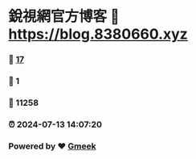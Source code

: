 # 銳視網官方博客 :link: https://blog.8380660.xyz 
### :page_facing_up: [17](https://blog.8380660.xyz/tag.html) 
### :speech_balloon: 1 
### :hibiscus: 11258 
### :alarm_clock: 2024-07-13 14:07:20 
### Powered by :heart: [Gmeek](https://github.com/Meekdai/Gmeek)

